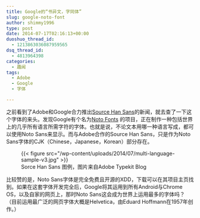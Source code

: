 ```yaml
---
title: Google的“书异文，字同体”
slug: google-noto-font
author: shimmy1996
type: post
date: 2014-07-17T02:16:13+00:00
duoshuo_thread_id:
  - 1213863036087959565
dsq_thread_id:
  - 4813964398
categories:
  - 趣闻
tags:
  - Adobe
  - Google
  - 字体

---
```

之前看到了Adobe和Google合力推出<a title="来自Adobe Typekit Blog" href="http://blog.typekit.com/2014/07/15/introducing-source-han-sans/">Source Han Sans</a>的新闻，就去查了一下这个字体的来头。发现Google有个名为[Noto Fonts][1] 的项目，正在制作一种包括世界上的几乎所有语言所需字符的字体。也就是说，不论文本用哪一种语言写成，都可以使用Noto Sans来显示。而与Adobe合作的Source Han Sans，只是作为Noto Sans字体的CJK（Chinese，Japanese，Korean）部分存在。

<figure>
{{< figure src="/wp-content/uploads/2014/07/multi-language-sample-v3.jpg" >}}
<figcaption>Sorce Han Sans 图例，图片来自Adobe Typekit Blog</figcaption>
</figure>

比较赞的是，Noto Sans字体是完全免费且开源的XDD，下载可以在其项目主页找到。如果在这套字体开发完全后，Google将其运用到所有Android与Chrome OS，以及自家的网页上，那时Noto Sans这会成为世界上运用最多的字体吗？（目前运用最广泛的网页字体大概是Helvetica，由Eduard Hoffmann在1957年创作。）

 [1]: http://www.google.com/get/noto/ "项目主页"
